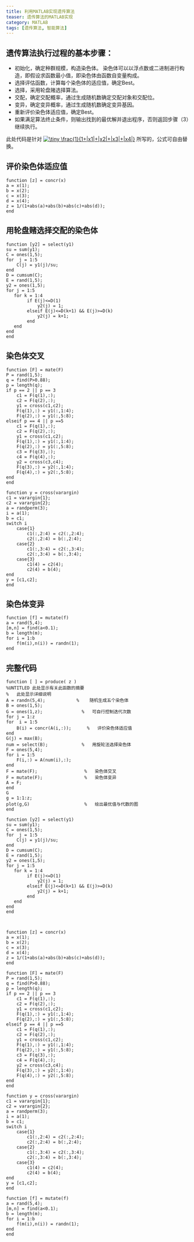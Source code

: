 ```yaml
---
title: 利用MATLAB实现遗传算法
teaser: 遗传算法的MATLAB实现
category: MATLAB
tags: [遗传算法, 智能算法]
---
```


## 遗传算法执行过程的基本步骤：
* 初始化，确定种群规模，构造染色体。 染色体可以以浮点数或二进制进行构造，即假设求函数最小值，即染色体由函数自变量构成。
* 选择评估函数，计算每个染色体的适应值，确定Best。
* 选择，采用轮盘赌选择算法。
* 交配，确定交配概率，通过生成随机数确定交配对象和交配位。
* 变异，确定变异概率，通过生成随机数确定变异基因。
* 重新评价染色体适应值，确定Best。
* 如果满足算法终止条件，则输出找到的最优解并退出程序，否则返回步骤（3）继续执行。

此处代码是针对 <a href="https://www.codecogs.com/eqnedit.php?latex=\inline&space;\dpi{200}&space;\bg_green&space;\tiny&space;\frac{1}{1&plus;|x1|&plus;|x2|&plus;|x3|&plus;|x4|}" target="_blank"><img src="https://latex.codecogs.com/gif.latex?\inline&space;\dpi{200}&space;\bg_green&space;\tiny&space;\frac{1}{1&plus;|x1|&plus;|x2|&plus;|x3|&plus;|x4|}" title="\tiny \frac{1}{1+|x1|+|x2|+|x3|+|x4|}" /></a> 所写的，公式可自由替换。

## 评价染色体适应值
```
function [z] = concr(x)
a = x(1);
b = x(2);
c = x(3);
d = x(4);
z = 1/(1+abs(a)+abs(b)+abs(c)+abs(d));
end
```

## 用轮盘赌选择交配的染色体
```
function [y2] = select(y1)
su = sum(y1);
C = ones(1,5);
for  j = 1:5
    C(j) = y1(j)/su;
end
D = cumsum(C);
E = rand(1,5);
y2 = ones(1,5);
for j = 1:5
   for k = 1:4
        if E(j)<=D(1)
            y2(j) = 1;
        elseif E(j)<=D(k+1) && E(j)>=D(k)
            y2(j) = k+1;
        end
   end
end
end
```

## 染色体交叉
```
function [F] = mate(F)
P = rand(1,5);
q = find(P>0.88);
p = length(q);
if p == 2 || p == 3
    c1 = F(q(1),:);
    c2 = F(q(2),:);
    y1 = cross(c1,c2);
    F(q(1),:) = y1(:,1:4);
    F(q(2),:) = y1(:,5:8);
elseif p == 4 || p ==5
    c1 = F(q(1),:);
    c2 = F(q(2),:);
    y1 = cross(c1,c2);
    F(q(1),:) = y1(:,1:4);
    F(q(2),:) = y1(:,5:8);
    c3 = F(q(3),:);
    c4 = F(q(4),:);
    y2 = cross(c3,c4);
    F(q(3),:) = y2(:,1:4);
    F(q(4),:) = y2(:,5:8);
end
end

function y = cross(varargin)
c1 = varargin{1};
c2 = varargin{2};
a = randperm(3);
i = a(1);
b = c1;
switch i
    case{1}
        c1(:,2:4) = c2(:,2:4);
        c2(:,2:4) = b(:,2:4);
    case{2}
        c1(:,3:4) = c2(:,3:4);
        c2(:,3:4) = b(:,3:4);
    case{3}
        c1(4) = c2(4);
        c2(4) = b(4);
end
y = [c1,c2];
end
```

## 染色体变异
```
function [f] = mutate(f)
a = rand(5,4);
[m,n] = find(a<0.1);
b = length(m);
for i = 1:b
    f(m(i),n(i)) = randn(1);
end
```

## 完整代码
```
function [ ] = produce( z )
%UNTITLED 此处显示有关此函数的摘要
%   此处显示详细说明
A = randn(5,4);            %    随机生成五个染色体
B = ones(1,5);
G = ones(1,z);               %   可自行控制迭代次数
for j = 1:z
for  i = 1:5
    B(i) = concr(A(i,:));      %   评价染色体适应值
end
G(j) = max(B);
num = select(B);             %   用旋轮法选择染色体
F = ones(5,4);
for i = 1:5
    F(i,:) = A(num(i),:);
end
F = mate(F);                  %   染色体交叉
F = mutate(F);                %   染色体变异
A = F;
end
G
g = 1:1:z;
plot(g,G)                     %   绘出最优值与代数的图
end
 
function [y2] = select(y1)
su = sum(y1);
C = ones(1,5);
for  j = 1:5
    C(j) = y1(j)/su;
end
D = cumsum(C);
E = rand(1,5);
y2 = ones(1,5);
for j = 1:5
   for k = 1:4
        if E(j)<=D(1)
            y2(j) = 1;
        elseif E(j)<=D(k+1) && E(j)>=D(k)
            y2(j) = k+1;
        end
   end
end
end
 
 
 
function [z] = concr(x)
a = x(1);
b = x(2);
c = x(3);
d = x(4);
z = 1/(1+abs(a)+abs(b)+abs(c)+abs(d));
end
 
function [F] = mate(F)
P = rand(1,5);
q = find(P>0.88);
p = length(q);
if p == 2 || p == 3
    c1 = F(q(1),:);
    c2 = F(q(2),:);
    y1 = cross(c1,c2);
    F(q(1),:) = y1(:,1:4);
    F(q(2),:) = y1(:,5:8);
elseif p == 4 || p ==5
    c1 = F(q(1),:);
    c2 = F(q(2),:);
    y1 = cross(c1,c2);
    F(q(1),:) = y1(:,1:4);
    F(q(2),:) = y1(:,5:8);
    c3 = F(q(3),:);
    c4 = F(q(4),:);
    y2 = cross(c3,c4);
    F(q(3),:) = y2(:,1:4);
    F(q(4),:) = y2(:,5:8);
end
end
 
function y = cross(varargin)
c1 = varargin{1};
c2 = varargin{2};
a = randperm(3);
i = a(1);
b = c1;
switch i
    case{1}
        c1(:,2:4) = c2(:,2:4);
        c2(:,2:4) = b(:,2:4);
    case{2}
        c1(:,3:4) = c2(:,3:4);
        c2(:,3:4) = b(:,3:4);
    case{3}
        c1(4) = c2(4);
        c2(4) = b(4);
end
y = [c1,c2];
end
 
function [f] = mutate(f)
a = rand(5,4);
[m,n] = find(a<0.1);
b = length(m);
for i = 1:b
    f(m(i),n(i)) = randn(1);
end
end
```
